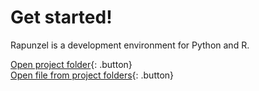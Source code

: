 # Get started!

Rapunzel is a development environment for Python and R.

[Open project folder](opensesame://event.rapunzel_welcome_open_folders){: .button}<br />
[Open file from project folders](opensesame://event.rapunzel_welcome_open_files){: .button}<br />
